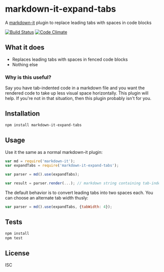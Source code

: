 # markdown-it-expand-tabs

A [markdown-it](https://www.npmjs.com/package/markdown-it) plugin to replace leading tabs with spaces in code blocks

[![Build Status](https://travis-ci.org/revin/markdown-it-expand-tabs.svg?branch=master)](https://travis-ci.org/revin/markdown-it-expand-tabs)
[![Code Climate](https://codeclimate.com/github/revin/markdown-it-expand-tabs/badges/gpa.svg)](https://codeclimate.com/github/revin/markdown-it-expand-tabs)

## What it does

- Replaces leading tabs with spaces in fenced code blocks
- Nothing else

### Why is this useful?

Say you have tab-indented code in a markdown file and you want the rendered code to
take up less visual space horizontally. This plugin will help. If you're not in that
situation, then this plugin probably isn't for you.

## Installation

```sh
npm install markdown-it-expand-tabs
```

## Usage

Use it the same as a normal markdown-it plugin:

```js
var md = require('markdown-it');
var expandTabs = require('markdown-it-expand-tabs');

var parser = md().use(expandTabs);

var result = parser.render(...); // markdown string containing tab-indented code blocks
```

The default behavior is to convert leading tabs into two spaces each. You can choose
an alternate tab width thusly:

```js
var parser = md().use(expandTabs, {tabWidth: 4});
```

## Tests

```sh
npm install
npm test
```

## License

ISC
